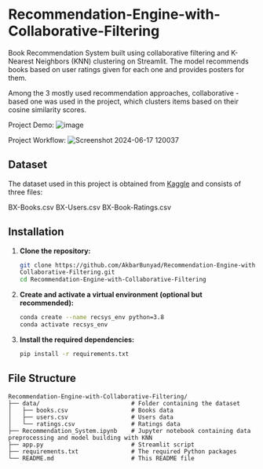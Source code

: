 # Recommendation-Engine-with-Collaborative-Filtering

Book Recommendation System built using collaborative filtering and K-Nearest Neighbors (KNN) clustering on Streamlit. The model recommends books based on user ratings given for each one and provides posters for them.

Among the 3 mostly used recommendation approaches, collaborative - based one was used in the project, which clusters items based on their cosine similarity scores.

Project Demo:
![image](https://github.com/AkbarBunyad/Recommendation-Engine-with-Collaborative-Filtering/assets/114834354/3f2105b3-ab24-4b2a-bae5-8b5d1a889d5b)

Project Workflow:
![Screenshot 2024-06-17 120037](https://github.com/AkbarBunyad/Recommendation-Engine-with-Collaborative-Filtering/assets/114834354/c063a2e0-3996-4928-8621-3a67ebdcd1d7)

## Dataset
The dataset used in this project is obtained from [Kaggle](https://www.kaggle.com/datasets/ra4u12/bookrecommendation) and consists of three files:

BX-Books.csv
BX-Users.csv
BX-Book-Ratings.csv

## Installation

1. **Clone the repository:**

    ```bash
    git clone https://github.com/AkbarBunyad/Recommendation-Engine-with-      
    Collaborative-Filtering.git
    cd Recommendation-Engine-with-Collaborative-Filtering

    ```
    
2. **Create and activate a virtual environment (optional but recommended):**

    ```bash
    conda create --name recsys_env python=3.8
    conda activate recsys_env

    ```

3. **Install the required dependencies:**

    ```bash
    pip install -r requirements.txt

## File Structure

```plaintext
Recommendation-Engine-with-Collaborative-Filtering/
├── data/                          # Folder containing the dataset
│   ├── books.csv                  # Books data
│   ├── users.csv                  # Users data
│   └── ratings.csv                # Ratings data
├── Recommendation_System.ipynb    # Jupyter notebook containing data preprocessing and model building with KNN
├── app.py                         # Streamlit script  
├── requirements.txt               # The required Python packages
└── README.md                      # This README file
